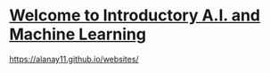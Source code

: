 # [Welcome to Introductory A.I. and Machine Learning](/websites.md)

https://alanay11.github.io/websites/

